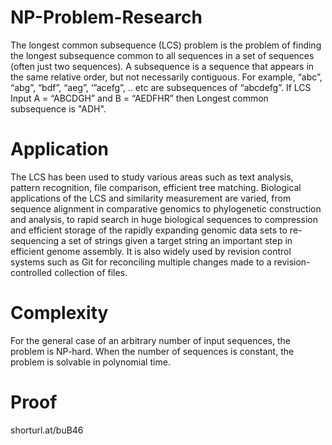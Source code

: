 # NP-Problem-Research
The longest common subsequence (LCS) problem is the problem of finding the longest subsequence common to all sequences in a set of sequences (often just two sequences). A subsequence is a sequence that appears in the same relative order, but not necessarily contiguous. For example, “abc”, “abg”, “bdf”, “aeg”, ‘”acefg”, .. etc are subsequences of “abcdefg”. If LCS Input A = “ABCDGH” and B = “AEDFHR” then Longest common subsequence is "ADH".

# Application
The LCS has been used to study various areas such as text analysis, pattern recognition, file comparison, efficient tree matching. Biological applications of the LCS and similarity measurement are varied, from sequence alignment in comparative genomics to phylogenetic construction and analysis, to rapid search in huge biological sequences to compression and efficient storage of the rapidly expanding genomic data sets to re-sequencing a set of strings given a target string an important step in efficient genome assembly. It is also widely used by revision control systems such as Git for reconciling multiple changes made to a revision-controlled collection of files.

# Complexity
For the general case of an arbitrary number of input sequences, the problem is NP-hard. When the number of sequences is constant, the problem is solvable in polynomial time.

# Proof
shorturl.at/buB46


